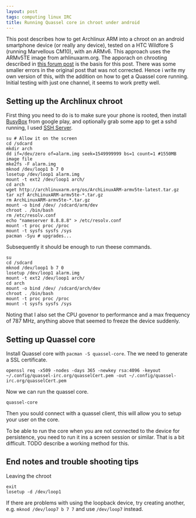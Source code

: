 ```yaml
---
layout: post
tags: computing linux IRC
title: Running Quassel core in chroot under android
---
```


This post describes how to get Archlinux ARM into a chroot on an
android smartphone device (or really any device), tested on a HTC
Wildfore S (running Marvellous CM10), with an ARMv6. This approach
uses the ARMv5TE image from arhlinuxarm.org. The apporach on chrooting
described in [this forum post][1] is the basis for this post. There
was some smaller errors in the original post that was not corrected.
Hence i write my own version of this, with the addition on how to get
a Quassel core running. Initial testing with just one channel, it
seems to work pretty well.

## Setting up the Archlinux chroot
First thing you need to do is to make sure your phone is rooted, then
install [BusyBox] from google play, and optionally grab some app to
get a sshd running, I used [SSH Server].

	su # Allow it on the screen
	cd /sdcard
	mkdir arch
	dd if=/dev/zero of=alarm.img seek=1549999999 bs=1 count=1 #1550MB	image file
	mke2fs -F alarm.img
	mknod /dev/loop1 b 7 0
	losetup /dev/loop1 alarm.img
	mount -t ext2 /dev/loop1 arch/
	cd arch
	wget http://archlinuxarm.org/os/ArchLinuxARM-armv5te-latest.tar.gz
	tar xzf ArchLinuxARM-armv5te-*.tar.gz
	rm ArchLinuxARM-armv5te-*.tar.gz
	mount -o bind /dev/ /sdcard/arm/dev
	chroot . /bin/bash
	rm /etc/resolv.conf
	echo "nameserver 8.8.8.8" > /etc/resolv.conf
	mount -t proc proc /proc
	mount -t sysfs sysfs /sys
	pacman -Syu # upgrades...

Subsequently it should be enough to run theese commands.

	su
	cd /sdcard
	mknod /dev/loop1 b 7 0
	losetup /dev/loop1 alarm.img
	mount -t ext2 /dev/loop1 arch/
	cd arch
	mount -o bind /dev/ /sdcard/arch/dev
	chroot . /bin/bash
	mount -t proc proc /proc
	mount -t sysfs sysfs /sys

Noting that I also set the CPU govenor to performance and a max
frequency of 787 MHz, anything above that seemed to freeze the device
suddenly.

## Setting up Quassel core
Install Quassel core with `pacman -S quassel-core`. The we need to
generate a SSL certificate.

	openssl req -x509 -nodes -days 365 -newkey rsa:4096 -keyout	~/.config/quassel-irc.org/quasselCert.pem -out ~/.config/quassel-irc.org/quasselCert.pem

Now we can run the quassel core.

	quassel-core

Then you sould connect with a quassel client, this will allow you to
setup your user on the core.

To be able to run the core when you are not connected to the device
for persistence, you need to run it ins a screen session or similar.
That is a bit difficult. TODO describe a working method for this.

## End notes and trouble shooting tips
Leaving the chroot

	exit
	losetup -d /dev/loop1

If there are problems with using the loopback device, try creating
another, e.g. `mknod /dev/loop7 b 7 7` and use `/dev/loop7` instead.

[1]: http://archlinuxarm.org/forum/viewtopic.php?f=27&t=1361
[Busybox]: https://play.google.com/store/apps/details?id=stericson.busybox
[SSH Server]: https://play.google.com/store/apps/details?id=com.icecoldapps.sshserver
